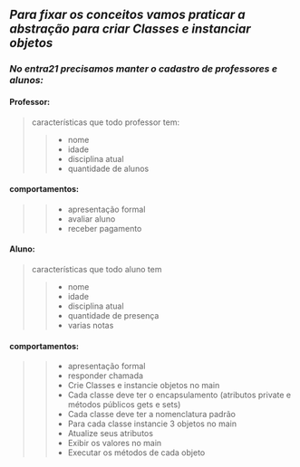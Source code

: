 
## _Para fixar os conceitos vamos praticar a abstração para criar Classes e instanciar objetos_

### _No entra21 precisamos manter o cadastro de professores e alunos:_

#### Professor:
 
> características que todo professor tem: 
>> 
>> - nome
>> - idade
>> - disciplina atual
>> - quantidade de alunos
>
#### comportamentos:
>
>> - apresentação formal
>> - avaliar aluno
>> - receber pagamento

#### Aluno:

> características que todo aluno tem
> 
>> - nome
>> - idade
>> - disciplina atual
>> - quantidade de presença
>> - varias notas
>
#### comportamentos:
>
>> - apresentação formal
>> - responder chamada
>> - Crie Classes e instancie objetos no main
>> - Cada classe deve ter o encapsulamento (atributos private e métodos públicos gets e sets)
>> - Cada classe deve ter a nomenclatura padrão
>> - Para cada classe instancie 3 objetos no main
>> - Atualize seus atributos
>> - Exibir os valores no main
>> - Executar os métodos de cada objeto
